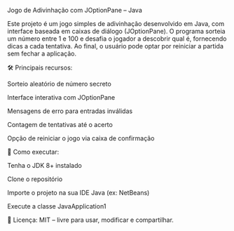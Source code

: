 Jogo de Adivinhação com JOptionPane – Java

Este projeto é um jogo simples de adivinhação desenvolvido em Java, com interface baseada em caixas de diálogo (JOptionPane). O programa sorteia um número entre 1 e 100 e desafia o jogador a descobrir qual é, fornecendo dicas a cada tentativa. Ao final, o usuário pode optar por reiniciar a partida sem fechar a aplicação.

🛠️ Principais recursos:

Sorteio aleatório de número secreto

Interface interativa com JOptionPane

Mensagens de erro para entradas inválidas

Contagem de tentativas até o acerto

Opção de reiniciar o jogo via caixa de confirmação

🚀 Como executar:

Tenha o JDK 8+ instalado

Clone o repositório

Importe o projeto na sua IDE Java (ex: NetBeans)

Execute a classe JavaApplication1

📄 Licença: MIT – livre para usar, modificar e compartilhar.
